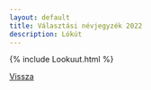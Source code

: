 ```yaml
---
layout: default
title: Választási névjegyzék 2022
description: Lókút
---
```


{% include Lookuut.html %}

[Vissza](./)
